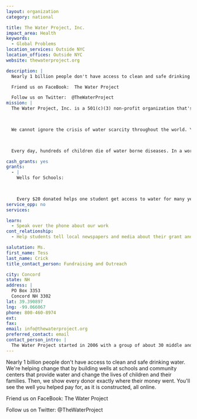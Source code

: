 ```yaml
---
layout: organization
category: national

title: The Water Project, Inc.
impact_area: Health
keywords: 
  - Global Problems
location_services: Outside NYC
location_offices: Outside NYC
website: thewaterproject.org

description: |
  Nearly 1 billion people don't have access to clean and safe drinking water.  We're helping change that by building wells at schools and community centers that provide water and change the lives of children and their families.  Then, we show every donor exactly where their money went.  You'll see the well you helped pay for, as it is constructed, all online.

  Friend us on FaceBook:  The Water Project

  Follow us on Twitter:  @TheWaterProject
mission: |
  The Water Project, Inc. is a 501(c)(3) non-profit organization that's bringing relief to communities around the world who suffer needlessly from a lack of access to clean water.

  

  We cannot ignore the crisis of water scarcity throughout the world. You can help us bring clean water to Africa and India.

  

  Every day, hundreds of children die of water borne diseases. In a world with so much wealth and technology within our grasp, we can't accept that. We all must act.

cash_grants: yes
grants: 
  - |
    Wells for Schools:

    

    Every $20 donated helps one student get access to water for many years! So, you could provide an entire class with water for about $500.  Or an entire school could get water for about $7,000.
service_opp: no
services: 

learn: 
  - Speak over the phone about our work
cont_relationship: 
  - Help students tell local newspapers and media about their grant and/or project with us

salutation: Ms.
first_name: Tess
last_name: Crick
title_contact_person: Fundraising and Outreach

city: Concord
state: NH
address: |
  PO Box 3353  
  Concord NH 3302
lat: 39.390897
lng: -99.066067
phone: 800-460-8974
ext: 
fax: 
email: info@thewaterproject.org
preferred_contact: email
contact_person_intro: |
  The Water Project started in 2006 with a group of about 30 middle and high school students.  We set out with what we thought was a huge goal... one water project.  To date, we've funded over 450 serving more than 200,000 people.  You never know what you'll accomplish when you put your mind to it!
---
```

Nearly 1 billion people don't have access to clean and safe drinking water.  We're helping change that by building wells at schools and community centers that provide water and change the lives of children and their families.  Then, we show every donor exactly where their money went.  You'll see the well you helped pay for, as it is constructed, all online.

Friend us on FaceBook:  The Water Project

Follow us on Twitter:  @TheWaterProject